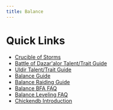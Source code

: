```yaml
---
title: Balance
---
```


Quick Links
===
 - [Crucible of Storms](/balance/cos-talents)
 - [Battle of Dazar'alor Talent/Trait Guide](/balance/bod-talents)
 - [Uldir Talent/Trait Guide](/balance/uldir-talents)
 - [Balance Guide](/balance/guide)
 - [Balance Raiding Guide](/balance/2019-01-21-balance_raiding_guide)
 - [Balance BFA FAQ](/balance/2018-08-31-Balance_BFA_FAQ)
 - [Balance Leveling FAQ](/balance/2018-08-10_balance_leveling_faq)
 - [Chickendb Introduction](/balance/chickendb_dg_firstpost)
